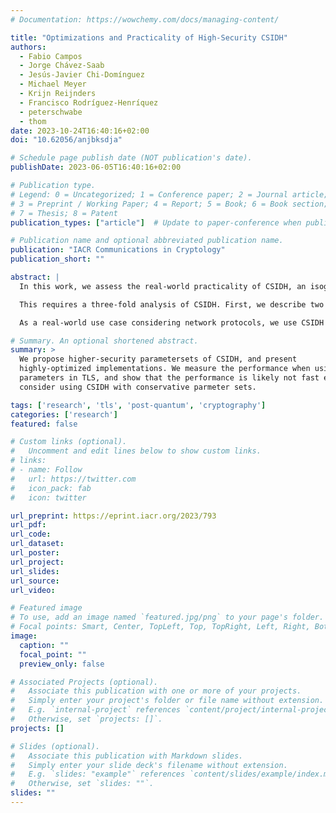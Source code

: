 ```yaml
---
# Documentation: https://wowchemy.com/docs/managing-content/

title: "Optimizations and Practicality of High-Security CSIDH"
authors:
  - Fabio Campos
  - Jorge Chávez-Saab
  - Jesús-Javier Chi-Domínguez
  - Michael Meyer
  - Krijn Reijnders
  - Francisco Rodríguez-Henríquez
  - peterschwabe
  - thom
date: 2023-10-24T16:40:16+02:00
doi: "10.62056/anjbksdja"

# Schedule page publish date (NOT publication's date).
publishDate: 2023-06-05T16:40:16+02:00

# Publication type.
# Legend: 0 = Uncategorized; 1 = Conference paper; 2 = Journal article;
# 3 = Preprint / Working Paper; 4 = Report; 5 = Book; 6 = Book section;
# 7 = Thesis; 8 = Patent
publication_types: ["article"]  # Update to paper-conference when published

# Publication name and optional abbreviated publication name.
publication: "IACR Communications in Cryptology"
publication_short: ""

abstract: |
  In this work, we assess the real-world practicality of CSIDH, an isogeny-based non-interactive key exchange. We provide the first thorough assessment of the practicality of CSIDH in higher parameter sizes for conservative estimates of quantum security, and with protection against physical attacks.

  This requires a three-fold analysis of CSIDH. First, we describe two approaches to efficient high-security CSIDH implementations, based on SQALE and CTIDH. Second, we optimize such high-security implementations, on a high level by improving several subroutines, and on a low level by improving the finite field arithmetic. Third, we benchmark the performance of high-security CSIDH. As a stand-alone primitive, our implementations outperform previous results by a factor up to 2.53×.

  As a real-world use case considering network protocols, we use CSIDH in TLS variants that allow early authentication through a NIKE. Although our instantiations of CSIDH have smaller communication requirements than post-quantum KEM and signature schemes, even our highly-optimized implementations result in too-large handshake latency (tens of seconds), showing that CSIDH is only practical in niche cases.

# Summary. An optional shortened abstract.
summary: >
  We propose higher-security parametersets of CSIDH, and present
  highly-optimized implementations. We measure the performance when using these
  parameters in TLS, and show that the performance is likely not fast enough to
  consider using CSIDH with conservative parmeter sets.

tags: ['research', 'tls', 'post-quantum', 'cryptography']
categories: ['research']
featured: false

# Custom links (optional).
#   Uncomment and edit lines below to show custom links.
# links:
# - name: Follow
#   url: https://twitter.com
#   icon_pack: fab
#   icon: twitter

url_preprint: https://eprint.iacr.org/2023/793
url_pdf:
url_code:
url_dataset:
url_poster:
url_project:
url_slides:
url_source:
url_video:

# Featured image
# To use, add an image named `featured.jpg/png` to your page's folder.
# Focal points: Smart, Center, TopLeft, Top, TopRight, Left, Right, BottomLeft, Bottom, BottomRight.
image:
  caption: ""
  focal_point: ""
  preview_only: false

# Associated Projects (optional).
#   Associate this publication with one or more of your projects.
#   Simply enter your project's folder or file name without extension.
#   E.g. `internal-project` references `content/project/internal-project/index.md`.
#   Otherwise, set `projects: []`.
projects: []

# Slides (optional).
#   Associate this publication with Markdown slides.
#   Simply enter your slide deck's filename without extension.
#   E.g. `slides: "example"` references `content/slides/example/index.md`.
#   Otherwise, set `slides: ""`.
slides: ""
---
```


